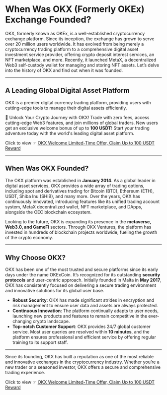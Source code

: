 # When Was OKX (Formerly OKEx) Exchange Founded?

OKX, formerly known as OKEx, is a well-established cryptocurrency exchange platform. Since its inception, the exchange has grown to serve over 20 million users worldwide. It has evolved from being merely a cryptocurrency trading platform to a comprehensive digital asset investment service provider, offering crypto deposit interest services, an NFT marketplace, and more. Recently, it launched MetaX, a decentralized Web3 self-custody wallet for managing and storing NFT assets. Let’s delve into the history of OKX and find out when it was founded.

---

## A Leading Global Digital Asset Platform

OKX is a premier digital currency trading platform, providing users with cutting-edge tools to manage their digital assets efficiently. 

🚀 Unlock Your Crypto Journey with OKX! Trade with zero fees, access cutting-edge Web3 features, and join millions of global traders. New users get an exclusive welcome bonus of up to **100 USDT**! Start your trading adventure today with the world's leading digital asset platform.  

Click to view ☞ [OKX Welcome Limited-Time Offer, Claim Up to 100 USDT Reward](https://bit.ly/OKXe)

---

## When Was OKX Founded?

The OKX platform was established in **January 2014**. As a global leader in digital asset services, OKX provides a wide array of trading options, including spot and derivatives trading for Bitcoin (BTC), Ethereum (ETH), USDT, Shiba Inu (SHIB), and many more. Over the years, OKX has continuously innovated, introducing features like its unified trading account system, MetaX decentralized wallet, NFT marketplace, and DApps, alongside the OEC blockchain ecosystem.

Looking to the future, OKX is expanding its presence in the **metaverse, Web3.0, and GameFi** sectors. Through OKX Ventures, the platform has invested in hundreds of blockchain projects worldwide, fueling the growth of the crypto economy.

---

## Why Choose OKX?

OKX has been one of the most trusted and secure platforms since its early days under the name OKExCoin. It’s recognized for its outstanding **security protocols** and user-centric approach. Initially founded in Malta in **May 2017**, OKX has consistently focused on delivering a secure trading environment and innovative solutions for its global user base.

- **Robust Security**: OKX has made significant strides in encryption and risk management to ensure user data and assets are always protected.
- **Continuous Innovation**: The platform continually adapts to user needs, launching new products and features to remain competitive in the ever-changing crypto landscape.
- **Top-notch Customer Support**: OKX provides 24/7 global customer service. Most user queries are resolved within **10 minutes**, and the platform ensures professional and efficient service by offering regular training to its support staff.

---

Since its founding, OKX has built a reputation as one of the most reliable and innovative exchanges in the cryptocurrency industry. Whether you’re a new trader or a seasoned investor, OKX offers a secure and comprehensive trading experience.

Click to view ☞ [OKX Welcome Limited-Time Offer, Claim Up to 100 USDT Reward](https://bit.ly/OKXe)
